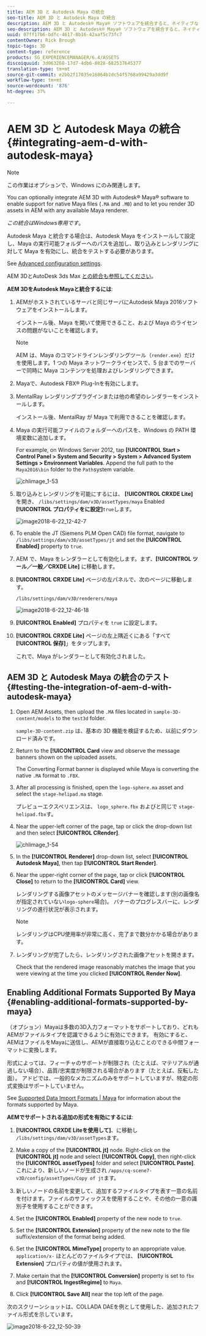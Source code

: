 ```yaml
---
title: AEM 3D と Autodesk Maya の統合
seo-title: AEM 3D と Autodesk Maya の統合
description: AEM 3D と Autodesk® Maya® ソフトウェアを統合すると、ネイティブな Maya ファイル（.MA および .MB）のサポートを有効化し、利用可能な Maya レンダラーを使用して AEM で 3D アセットをレンダリングできます。
seo-description: AEM 3D と Autodesk® Maya® ソフトウェアを統合すると、ネイティブな Maya ファイル（.MA および .MB）のサポートを有効化し、利用可能な Maya レンダラーを使用して AEM で 3D アセットをレンダリングできます。
uuid: 07ff17b6-bdfc-4617-8b16-42aaf5c73fc7
contentOwner: Rick Brough
topic-tags: 3D
content-type: reference
products: SG_EXPERIENCEMANAGER/6.4/ASSETS
discoiquuid: 3d063268-17d7-4db6-8028-682537645377
translation-type: tm+mt
source-git-commit: e2bb2f17035e16864b1dc54f5768a99429a3dd9f
workflow-type: tm+mt
source-wordcount: '876'
ht-degree: 37%

---
```



# AEM 3D と Autodesk Maya の統合 {#integrating-aem-d-with-autodesk-maya}

>[!NOTE]
>
>この作業はオプションで、Windows にのみ関連します。

You can optionally integrate AEM 3D with Autodesk® Maya® software to enable support for native Maya files (`.MA` and `.MB`) and to let you render 3D assets in AEM with any available Maya renderer.

*この統合はWindows専用です*。

Autodesk Maya と統合する場合は、Autodesk Maya をインストールして設定し、Maya の実行可能フォルダーへのパスを追加し、取り込みとレンダリングに対して Maya を有効にし、統合をテストする必要があります。

See [Advanced configuration settings](advanced-config-3d.md).

AEM 3DとAutoDesk 3ds Max [との統合も参照してください](integrating-aem-3d-with-autodesk-3ds-max.md)。

**AEM 3DをAutodesk Mayaと統合するには**:

1. AEMがホストされているサーバと同じサーバにAutodesk Maya 2016ソフトウェアをインストールします。

   インストール後、Maya を開いて使用できること、および Maya のライセンスの問題がないことを確認します。

   >[!NOTE]
   >
   >AEM は、Maya のコマンドラインレンダリングツール（`render.exe`）だけを使用します。1 つの Maya ネットワークライセンスで、5 台までのサーバーで同時に Maya コンテンツを処理およびレンダリングできます。

1. Mayaで、Autodesk FBX® Plug-Inを有効にします。
1. MentalRay レンダリングプラグインまたは他の希望のレンダラーをインストールします。

   インストール後、MentalRay が Maya で利用できることを確認します。

1. Maya の実行可能ファイルのフォルダーへのパスを、Windows の PATH 環境変数に追加します。

   For example, on Windows Server 2012, tap **[!UICONTROL Start > Control Panel > System and Security > System > Advanced System Settings > Environment Variables**. Append the full path to the `Maya2016\bin` folder to the `Path`system variable.

   ![chlimage_1-53](assets/chlimage_1-53.png)

1. 取り込みとレンダリングを可能にするには、 **[!UICONTROL CRXDE Lite]** を開き、 `/libs/settings/dam/v3D/assetTypes/maya` Enabled **[!UICONTROL プロパティをに設定]**`true`します。

   ![image2018-6-22_12-42-7](assets/image2018-6-22_12-42-7.png)

1. To enable the JT (Siemens PLM Open CAD) file format, navigate to `/libs/settings/dam/v3D/assetTypes/jt` and set the **[!UICONTROL Enabled]** property to `true`.
1. AEM で、Maya をレンダラーとして有効化します。まず、**[!UICONTROL ツール／一般／CRXDE Lite]** に移動します。
1. **[!UICONTROL CRXDE Lite]** ページの左パネルで、次のページに移動します。

   `/libs/settings/dam/v3D/renderers/maya`

   ![image2018-6-22_12-46-18](assets/image2018-6-22_12-46-18.png)

1. **[!UICONTROL Enabled]** プロパティを `true` に設定します。

1. **[!UICONTROL CRXDE Lite]** ページの左上隅近くにある「すべて **[!UICONTROL 保存]**」をタップします。

   これで、Maya がレンダラーとして有効化されました。

## AEM 3D と Autodesk Maya の統合のテスト {#testing-the-integration-of-aem-d-with-autodesk-maya}

1. Open AEM Assets, then upload the `.MA` files located in `sample-3D-content/models` to the `test3d` folder.

   `sample-3D-content.zip` は、基本の 3D 機能を検証するため、以前にダウンロード済みです。 

1. Return to the **[!UICONTROL Card** view and observe the message banners shown on the uploaded assets.

   The Converting Format banner is displayed while Maya is converting the native `.MA` format to `.FBX`.

1. After all processing is finished, open the `logo-sphere.ma` asset and select the `stage-helipad.ma` stage.

   プレビューエクスペリエンスは、 `logo_sphere.fbx` およびと同じで `stage-helipad.fbx`す。

1. Near the upper-left corner of the page, tap or click the drop-down list and then select **[!UICONTROL CRender]**.

   ![chlimage_1-54](assets/chlimage_1-54.png)

1. In the **[!UICONTROL Renderer]** drop-down list, select **[!UICONTROL Autodesk Maya]**, then tap **[!UICONTROL Start Render]**.
1. Near the upper-right corner of the page, tap or click **[!UICONTROL Close]** to return to the **[!UICONTROL Card]** view.

   レンダリングする画像アセットのメッセージバナーを確認します(別の画像名が指定されていない`logo-sphere`場合)。 バナーのプログレスバーに、レンダリングの進行状況が表示されます。

   >[!NOTE]
   >
   >レンダリングはCPU使用率が非常に高く、完了まで数分かかる場合があります。

1. レンダリングが完了したら、レンダリングされた画像アセットを開きます。

   Check that the rendered image reasonably matches the image that you were viewing at the time you clicked **[!UICONTROL Render Now]**.

## Enabling Additional Formats Supported By Maya {#enabling-additional-formats-supported-by-maya}

（オプション）Mayaは多数の3D入力フォーマットをサポートしており、どれもAEMがファイルタイプを認識できるように有効にできます。 有効にすると、AEMはファイルをMayaに送信し、AEMが直接取り込むことのできる中間フォーマットに変換します。

形式によっては、フィーチャのサポートが制限され（たとえば、マテリアルが通過しない場合）、品質/忠実度が制限される場合があります（たとえば、反転した面）。 アドビでは、一般的なメカニズムのみをサポートしていますが、特定の形式変換はサポートしていません。

See [Supported Data Import Formats | Maya](https://knowledge.autodesk.com/support/maya/learn-explore/caas/CloudHelp/cloudhelp/2016/ENU/Maya/files/GUID-69BC066D-D4D8-4B12-900C-CF42E798A5D6-htm.html) for information about the formats supported by Maya.

**AEMでサポートされる追加の形式を有効にするには**:

1. **[!UICONTROL CRXDE Liteを使用して]**、に移動し `/libs/settings/dam/v3D/assetTypes`ます。
1. Make a copy of the **[!UICONTROL jt]** node. Right-click on the **[!UICONTROL jt]** node and select **[!UICONTROL Copy]**, then right-click the **[!UICONTROL assetTypes]** folder and select **[!UICONTROL Paste]**. これにより、新しいノードが生成され `/apps/cq-scene7-v3D/config/assetTypes/Copy of jt`ます。
1. 新しいノードの名前を変更して、追加するファイルタイプを表す一意の名前を付けます。ファイルのサフィックスを使用することや、その他の一意の識別子を使用することができます。

1. Set the **[!UICONTROL Enabled]** property of the new node to `true`.

1. Set the **[!UICONTROL Extension]** property of the new note to the file suffix/extension of the format being added.
1. Set the **[!UICONTROL MimeType]** property to an appropriate value. `application/x-` ほとんどのファイルタイプでは、 **[!UICONTROL Extension]** プロパティの値が使用されます。
1. Make certain that the **[!UICONTROL Conversion]** property is set to `fbx` and **[!UICONTROL IngestRegime]** to `Maya`.
1. Click **[!UICONTROL Save All]** near the top left of the page.

次のスクリーンショットは、COLLADA DAEを例として使用した、追加されたファイル形式を示しています。

![image2018-6-22_12-50-39](assets/image2018-6-22_12-50-39.png)

